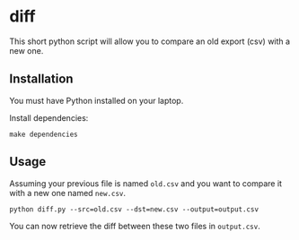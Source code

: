 diff
====

This short python script will allow you to compare an old export (csv)
with a new one.

Installation
------------

You must have Python installed on your laptop.

Install dependencies:

```console
make dependencies
```


Usage
-----

Assuming your previous file is named `old.csv` and you want to compare it
with a new one named `new.csv`.

```console
python diff.py --src=old.csv --dst=new.csv --output=output.csv
```

You can now retrieve the diff between these two files in `output.csv`.
